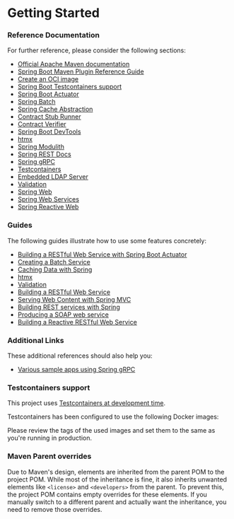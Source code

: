 # Getting Started

### Reference Documentation

For further reference, please consider the following sections:

* [Official Apache Maven documentation](https://maven.apache.org/guides/index.html)
* [Spring Boot Maven Plugin Reference Guide](https://docs.spring.io/spring-boot/3.5.3/maven-plugin)
* [Create an OCI image](https://docs.spring.io/spring-boot/3.5.3/maven-plugin/build-image.html)
* [Spring Boot Testcontainers support](https://docs.spring.io/spring-boot/3.5.3/reference/testing/testcontainers.html#testing.testcontainers)
* [Spring Boot Actuator](https://docs.spring.io/spring-boot/3.5.3/reference/actuator/index.html)
* [Spring Batch](https://docs.spring.io/spring-boot/3.5.3/how-to/batch.html)
* [Spring Cache Abstraction](https://docs.spring.io/spring-boot/3.5.3/reference/io/caching.html)
* [Contract Stub Runner](https://docs.spring.io/spring-cloud-contract/reference/project-features-stubrunner.html)
* [Contract Verifier](https://docs.spring.io/spring-cloud-contract/reference/)
* [Spring Boot DevTools](https://docs.spring.io/spring-boot/3.5.3/reference/using/devtools.html)
* [htmx](https://github.com/wimdeblauwe/htmx-spring-boot)
* [Spring Modulith](https://docs.spring.io/spring-modulith/reference/)
* [Spring REST Docs](https://docs.spring.io/spring-restdocs/docs/current/reference/htmlsingle/)
* [Spring gRPC](https://docs.spring.io/spring-grpc/reference/index.html)
* [Testcontainers](https://java.testcontainers.org/)
* [Embedded LDAP Server](https://docs.spring.io/spring-boot/3.5.3/reference/data/nosql.html#data.nosql.ldap.embedded)
* [Validation](https://docs.spring.io/spring-boot/3.5.3/reference/io/validation.html)
* [Spring Web](https://docs.spring.io/spring-boot/3.5.3/reference/web/servlet.html)
* [Spring Web Services](https://docs.spring.io/spring-boot/3.5.3/reference/io/webservices.html)
* [Spring Reactive Web](https://docs.spring.io/spring-boot/3.5.3/reference/web/reactive.html)

### Guides

The following guides illustrate how to use some features concretely:

* [Building a RESTful Web Service with Spring Boot Actuator](https://spring.io/guides/gs/actuator-service/)
* [Creating a Batch Service](https://spring.io/guides/gs/batch-processing/)
* [Caching Data with Spring](https://spring.io/guides/gs/caching/)
* [htmx](https://www.youtube.com/watch?v=j-rfPoXe5aE)
* [Validation](https://spring.io/guides/gs/validating-form-input/)
* [Building a RESTful Web Service](https://spring.io/guides/gs/rest-service/)
* [Serving Web Content with Spring MVC](https://spring.io/guides/gs/serving-web-content/)
* [Building REST services with Spring](https://spring.io/guides/tutorials/rest/)
* [Producing a SOAP web service](https://spring.io/guides/gs/producing-web-service/)
* [Building a Reactive RESTful Web Service](https://spring.io/guides/gs/reactive-rest-service/)

### Additional Links

These additional references should also help you:

* [Various sample apps using Spring gRPC](https://github.com/spring-projects/spring-grpc/tree/main/samples)

### Testcontainers support

This project
uses [Testcontainers at development time](https://docs.spring.io/spring-boot/3.5.3/reference/features/dev-services.html#features.dev-services.testcontainers).

Testcontainers has been configured to use the following Docker images:

Please review the tags of the used images and set them to the same as you're running in production.

### Maven Parent overrides

Due to Maven's design, elements are inherited from the parent POM to the project POM.
While most of the inheritance is fine, it also inherits unwanted elements like `<license>` and `<developers>` from the
parent.
To prevent this, the project POM contains empty overrides for these elements.
If you manually switch to a different parent and actually want the inheritance, you need to remove those overrides.

